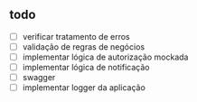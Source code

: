 ## todo

- [ ] verificar tratamento de erros 
- [ ] validação de regras de negócios
- [ ] implementar lógica de autorização mockada
- [ ] implementar lógica de notificação
- [ ] swagger 
- [ ] implementar logger da aplicação